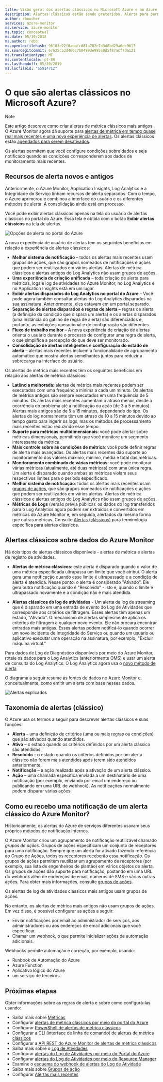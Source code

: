 ```yaml
---
title: Visão geral dos alertas clássicos no Microsoft Azure e no Azure Monitor
description: Alertas clássicos estão sendo preteridos. Alerta para permitir que você monitore as métricas dos recursos do Azure, eventos ou logs, e seja notificado quando uma condição especificada for atendida.
author: rboucher
services: azure-monitor
ms.service: azure-monitor
ms.topic: conceptual
ms.date: 05/19/2018
ms.author: robb
ms.openlocfilehash: 96183e22f0aeafc681a782e7d3d8bd29a6ec9617
ms.sourcegitcommit: 67625c53d466c7b04993e995a0d5f87acf7da121
ms.translationtype: MT
ms.contentlocale: pt-BR
ms.lasthandoff: 05/20/2019
ms.locfileid: "65914712"
---
```

# <a name="what-are-classic-alerts-in-microsoft-azure"></a>O que são alertas clássicos no Microsoft Azure?

> [!NOTE]
> Este artigo descreve como criar alertas de métrica clássicos mais antigos. O Azure Monitor agora dá suporte para [alertas de métrica em tempo quase real mais recentes e uma nova experiência de alertas](../../azure-monitor/platform/alerts-overview.md). Os alertas clássicos estão [agendados para serem desativados](https://docs.microsoft.com/azure/azure-monitor/platform/monitoring-classic-retirement).  
>

Os alertas permitem que você configure condições sobre dados e seja notificado quando as condições corresponderem aos dados de monitoramento mais recentes.

## <a name="old-and-new-alerting-capabilities"></a>Recursos de alerta novos e antigos

Anteriormente, o Azure Monitor, Application Insights, Log Analytics e a Integridade do Serviço tinham recursos de alerta separados. Com o tempo, o Azure aprimorou e combinou a interface do usuário e os diferentes métodos de alerta. A consolidação ainda está em processo.

Você pode exibir alertas clássicos apenas na tela do usuário de alertas clássicos no portal do Azure. Essa tela é obtida com o botão **Exibir alertas clássicos** na tela de alertas. 

 ![Opções de alerta no portal do Azure](media/alerts-classic.overview/monitor-alert-screen2.png)

A nova experiência de usuário de alertas tem os seguintes benefícios em relação à experiência de alertas clássicos:
-   **Melhor sistema de notificação** – todos os alertas mais recentes usam grupos de ações, que são grupos nomeados de notificações e ações que podem ser reutilizados em vários alertas. Alertas de métrica clássicos e alertas antigos do Log Analytics não usam grupos de ações.
-   **Uma experiência de criação unificada** – toda criação de alerta para métricas, logs e log de atividades no Azure Monitor, no Log Analytics e no Application Insights está em um lugar.
-   **Exibir alertas disparados do Log Analytics no portal do Azure** – Você pode agora também consultar alertas do Log Analytics disparados na sua assinatura. Anteriormente, eles estavam em um portal separado.
-   **Separação de alertas disparados e regras de alerta** – regras de alerta (a definição da condição que dispara um alerta) e os alertas disparados (uma instância do gatilho de regra de alerta) são diferenciados e, portanto, as exibições operacional e de configuração são diferentes.
-   **Fluxo de trabalho melhor** – A nova experiência de criação de alertas orienta o usuário durante o processo de configurar uma regra de alerta, o que simplifica a percepção do que deve ser monitorado.
-   **Consolidação de alertas inteligentes** e **configuração do estado de alerta** – alertas mais recentes incluem a funcionalidade de agrupamento automático que mostra alertas semelhantes juntos para reduzir a sobrecarga na interface do usuário. 

Os alertas de métrica mais recentes têm os seguintes benefícios em relação aos alertas de métrica clássicos:
-   **Latência melhorada**: alertas de métrica mais recentes podem ser executados com uma frequência mínima a cada um minuto. Os alertas de métrica antigos são sempre executados em uma frequência de 5 minutos. Os alertas mais recentes aumentam o atraso menor, desde a ocorrência do problema até a notificação ou ação (de 3 a 5 minutos). Alertas mais antigos são de 5 a 15 minutos, dependendo do tipo.  Os alertas do log normalmente têm um atraso de 10 a 15 minutos devido ao tempo gasto para ingerir os logs, mas os métodos de processamento mais recentes estão reduzindo esse tempo. 
-   **Suporte para métricas multidimensionais**: você pode alertar sobre métricas dimensionais, permitindo que você monitore um segmento interessante da métrica.
-   **Mais controle sobre as condições de métrica**: você pode definir regras de alerta mais avançadas. Os alertas mais recentes dão suporte ao monitoramento dos valores máximo, mínimo, média e total das métricas.
-   **Monitoramento combinado de várias métricas**: você pode monitorar várias métricas (atualmente, até duas métricas) com uma única regra. Um alerta é disparado quando ambas as métricas violam seus respectivos limites para o período especificado.
-   **Melhor sistema de notificação**: todos os alertas mais recentes usam [grupos de ações](../../azure-monitor/platform/action-groups.md), que são grupos nomeados de notificações e ações que podem ser reutilizados em vários alertas.  Alertas de métrica clássicos e alertas antigos do Log Analytics não usam grupos de ações. 
-   **Métricas de Logs** (versão prévia pública): os dados do log transferidos para o Log Analytics agora podem ser extraídos e convertidos em métricas do Azure Monitor e, em seguida, alertados da mesma forma que outras métricas. Consulte [Alertas (clássicos)](alerts-classic.overview.md) para terminologia específica para alertas clássicos. 


## <a name="classic-alerts-on-azure-monitor-data"></a>Alertas clássicos sobre dados do Azure Monitor
Há dois tipos de alertas clássicos disponíveis - alertas de métrica e alertas de registro de atividades.

* **Alertas de métrica clássicos**: este alerta é disparado quando o valor de uma métrica especificada ultrapassa um limite que você atribui. O alerta gera uma notificação quando esse limite é ultrapassado e a condição de alerta é atendida. Nesse ponto, o alerta é considerado "Ativado". Ele gera outra notificação quando é "Resolvido" - isto é, quando o limite é ultrapassado novamente e a condição não é mais atendida.

* **Alertas clássicos do log de atividades** - Um alerta de log de streaming que é disparado em uma entrada de evento do Log de Atividades que corresponde aos critérios de filtragem. Esses alertas têm apenas um estado, "Ativado". O mecanismo de alertas simplesmente aplica os critérios de filtragem a qualquer novo evento. Ele não procura encontrar entradas mais antigas. Esses alertas podem notificá-lo quando ocorrer um novo incidente de Integridade do Serviço ou quando um usuário ou aplicativo executar uma operação na assinatura, por exemplo, "Excluir máquina virtual."

Para dados de Log de Diagnóstico disponíveis por meio do Azure Monitor, roteie os dados para o Log Analytics (anteriormente OMS) e usar um alerta de consulta do Log Analytics. O Log Analytics agora usa o [novo método de alerta](../../azure-monitor/platform/alerts-overview.md) 

O diagrama a seguir resume as fontes de dados no Azure Monitor e, conceitualmente, como emitir um alerta com base nesses dados.

![Alertas explicados](media/alerts-classic.overview/Alerts_Overview_Resource_v5.png)

## <a name="taxonomy-of-alerts-classic"></a>Taxonomia de alertas (clássico)
O Azure usa os termos a seguir para descrever alertas clássicos e suas funções:
* **Alerta** – uma definição de critérios (uma ou mais regras ou condições) que são ativados quando atendidos.
* **Ativo** – o estado quando os critérios definidos por um alerta clássico são atendidos.
* **Resolvido** – o estado quando os critérios definidos por um alerta clássico não forem mais atendidos após terem sido atendidos anteriormente.
* **Notificação** – a ação realizada após a ativação de um alerta clássico.
* **Ação** – uma chamada específica enviada a um destinatário de uma notificação (por exemplo, enviando por email um endereço ou publicando em uma URL de webhook). As notificações normalmente podem disparar várias ações.

## <a name="how-do-i-receive-a-notification-from-an-azure-monitor-classic-alert"></a>Como eu recebo uma notificação de um alerta clássico do Azure Monitor?
Historicamente, os alertas do Azure de serviços diferentes usavam seus próprios métodos de notificação internos. 

O Azure Monitor criou um agrupamento de notificação reutilizável chamado *grupos de ações*. Grupos de ações especificam um conjunto de receptores para uma notificação. Sempre que um alerta for ativado fazendo referência ao Grupo de Ações, todos os receptores receberão essa notificação. Os grupos de ações permitem reutilizar um agrupamento de receptores (por exemplo, sua lista de engenheiros de plantão) em vários objetos de alerta. Os grupos de ações dão suporte para notificação, postando em uma URL do webhook além de endereços de email, números de SMS e várias outras ações.  Para obter mais informações, consulte [grupos de ações](../../azure-monitor/platform/action-groups.md). 

Os alertas de log de atividades clássicos mais antigos usam grupos de ações.

No entanto, os alertas de métrica mais antigos não usam grupos de ações. Em vez disso, é possível configurar as ações a seguir: 
- Enviar notificações por email ao administrador de serviços, aos administradores ou aos endereços de email adicionais que você especificar.
- Chamar um webhook, o que permite inicializar ações de automação adicionais.

Webhooks permite automação e correção, por exemplo, usando:
- Runbook de Automação do Azure
- Azure Function
- Aplicativo lógico do Azure
- um serviço de terceiros

## <a name="next-steps"></a>Próximas etapas
Obter informações sobre as regras de alerta e sobre como configurá-las usando:

* Saiba mais sobre [Métricas](data-platform.md)
* Configurar [alertas de métrica clássicos por meio do portal do Azure](alerts-classic-portal.md)
* Configurar [PowerShell de alertas de métrica clássicos](alerts-classic-portal.md)
* Configurar a [CLI (interface de linha de comando) de alertas de métrica clássicos](alerts-classic-portal.md)
* Configurar a [API REST do Azure Monitor de alertas de métrica clássicos](https://msdn.microsoft.com/library/azure/dn931945.aspx)
* Saiba mais sobre o [Log de Atividades](activity-logs-overview.md)
* Configurar [alertas do Log de Atividades por meio do Portal do Azure](activity-log-alerts.md)
* Configurar [alertas do Log de Atividades por meio do Resource Manager](alerts-activity-log.md)
* Examine o [esquema do webhook de alertas do Log de Atividade](activity-log-alerts-webhook.md)
* Saiba mais sobre [Grupos de ação](action-groups.md)
* Configurar [Alertas mais recentes](alerts-metric.md)
